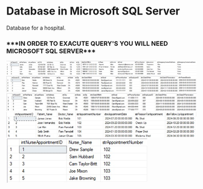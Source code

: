 <!DOCTYPE html>
<html>
<head>
<h1>Database in Microsoft SQL Server</h1> 
</head>
<body>
<p>Database for a hospital.</p>
<h3>***IN ORDER TO EXACUTE QUERY'S YOU WILL NEED MICROSOFT SQL SERVER***</h3>
<img src="/images/imgPatients.jpg" alt="image of the patient's table" title="imgPatients.jpg">
<img src="/images/imgDoctors.jpg" alt="image of the doctor's table" title="imgDoctors.jpg">
<img src="/images/imgNurses.jpg" alt="image of the nurse's table" title="imgNurses.jpg">
<img src="/images/imgAppointments.jpg" alt="image of the appointment's table" title="imgAppointments.jpg">
<img src="/images/imgNurseAppointments.jpg" alt="image of the nurse appointment's table" title="imgNurseAppointments.jpg">
</body>
</html>
